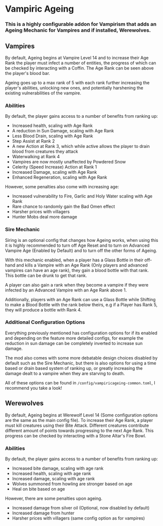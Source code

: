 # Vampiric Ageing

### This is a highly configurable addon for Vampirism that adds an Ageing Mechanic for Vampires and if installed, Werewolves.

## Vampires

By default, Ageing begins at Vampire Level 14 and to increase their Age Rank the player must infect a number of entities, the progress of which can be checked by interacting with a Coffin. The Age Rank can be seen above the player's blood bar.

Ageing goes up to a max rank of 5 with each rank further increasing the player's abilities, unlocking new ones, and potentially harshening the existing vulnerabilities of the vampire. 

### Abilities

By default, the player gains access to a number of benefits from ranking up:

- Increased health, scaling with Age Rank
- A reduction in Sun Damage, scaling with Age Rank
- Less Blood Drain, scaling with Age Rank
- Step Assist at Rank 2
- A new Action at Rank 3, which while active allows the player to drain blood from creatures they attack
- Waterwalking at Rank 4
- Vampires are now mostly unaffected by Powdered Snow
- Celerity (Speed Increase) Action at Rank 1
- Increased Damage, scaling with Age Rank
- Enhanced Regeneration, scaling with Age Rank

However, some penalties also come with increasing age:

- Increased vulnerability to Fire, Garlic and Holy Water scaling with Age Rank
- Rare chance to randomly gain the Bad Omen effect 
- Harsher prices with villagers
- Hunter Mobs deal more damage

### Sire Mechanic

Siring is an optional config that changes how Ageing works, when using this it is highly recommended to turn off Age Reset and to turn on Advanced Vampire Age (Enabled by Default) and to turn off the other forms of Ageing.

With this mechanic enabled, when a player has a Glass Bottle in their off-hand and kills a Vampire with an Age Rank (Only players and advanced vampires can have an age rank), they gain a blood bottle with that rank. This bottle can be drunk to get that rank.

A player can also gain a rank when they become a vampire if they were infected by an Advanced Vampire with an Age Rank above 1.

Additionally, players with an Age Rank can use a Glass Bottle while Shifting to make a Blood Bottle with the rank below theirs, e.g if a Player has Rank 5, they will produce a bottle with Rank 4.

### Additional Configuration Options

Everything previously mentioned has configuration options for if its enabled and depending on the feature more detailed configs, for example the reduction in sun damage can be completely inverted to increase sun damage.

The mod also comes with some more debatable design choices disabled by default such as the Sire Mechanic, but there is also options for using a time based or drain based system of ranking up, or greatly increasing the damage dealt to a vampire when they are starving to death.

All of these options can be found in ``/config/vampiricageing-common.toml``, I recommend you take a look!

## Werewolves


By default, Ageing begins at Werewolf Level 14 (Some configuration options are the same as the main config file). To increase their Age Rank, a player must kill creatures using their Bite Attack. Different creatures contribute different amount of points towards progressing to the next Age Rank. This progress can be checked by interacting with a Stone Altar's Fire Bowl.

### Abilities

By default, the player gains access to a number of benefits from ranking up:

- Increased bite damage, scaling with age rank
- Increased health, scaling with age rank
- Increased damage, scaling with age rank
- Wolves summoned from howling are stronger based on age
- Heal on bite based on age

However, there are some penalties upon ageing.
- Increased damage from silver oil (Optional, now disabled by default)
- Increased damage from hunter
- Harsher prices with villagers (same config option as for vampires)